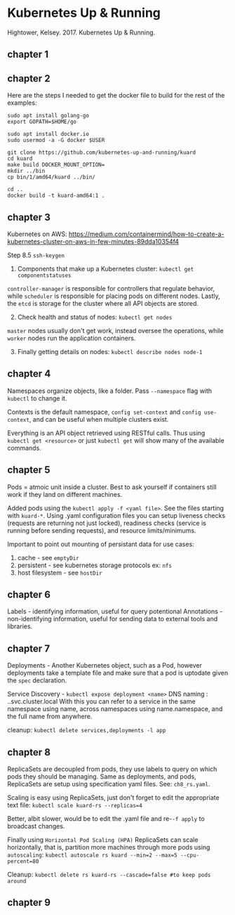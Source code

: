 # Kubernetes Up & Running

Hightower, Kelsey. 2017.  Kubernetes Up & Running.

## chapter 1 

## chapter 2

Here are the steps I needed to get the docker file to build for the rest of the examples:
```
sudo apt install golang-go
export GOPATH=$HOME/go

sudo apt install docker.io
sudo usermod -a -G docker $USER

git clone https://github.com/kubernetes-up-and-running/kuard
cd kuard
make build DOCKER_MOUNT_OPTION=
mkdir ../bin
cp bin/1/amd64/kuard ../bin/

cd ..
docker build -t kuard-amd64:1 .
```

## chapter 3

Kubernetes on AWS: https://medium.com/containermind/how-to-create-a-kubernetes-cluster-on-aws-in-few-minutes-89dda10354f4

Step 8.5 `ssh-keygen`

1. Components that make up a Kubernetes cluster:
`kubectl get componentstatuses`

`controller-manager` is responsible for controllers that regulate behavior, while `scheduler` is responsible for placing pods on different nodes.  Lastly, the `etcd` is storage for the cluster where all API objects are stored.

2. Check health and status of nodes:
`kubectl get nodes`

`master` nodes usually don't get work, instead oversee the operations, while `worker` nodes run the application containers.

3. Finally getting details on nodes:
`kubectl describe nodes node-1`

## chapter 4

Namespaces organize objects, like a folder.  Pass `--namespace` flag with `kubectl` to change it.

Contexts is the default namespace, `config set-context` and `config use-context`, and can be useful when multiple clusters exist.

Everything is an API object retrieved using RESTful calls.  Thus using `kubectl get <resource>` or just `kubectl get` will show many of the available commands.

## chapter 5

Pods = atmoic unit inside a cluster.  Best to ask yourself if containers still work if they land on different machines.

Added pods using the `kubectl apply -f <yaml file>`.  See the files starting with `kuard-*`.  Using .yaml configuration files you can setup liveness checks (requests are returning not just locked), readiness checks (service is running before sending requests), and resource limits/minimums.

Important to point out mounting of persistant data for use cases:
1. cache - see `emptyDir`
2. persistent - see kubernetes storage protocols ex: `nfs`
3. host filesystem - see `hostDir`

## chapter 6

Labels - identifying information, useful for query potentional
Annotations - non-identifying information, useful for sending data to external tools and libraries.

## chapter 7

Deployments - Another Kubernetes object, such as a Pod, however deployments take a template file and make sure that a pod is uptodate given the `spec` declaration.

Service Discovery - `kubectl expose deployment <name>`
DNS naming : <service name>.<namespace>.svc.cluster.local
With this you can refer to a service in the same namespace using name, across namespaces using name.namespace, and the full name from anywhere.

cleanup: `kubectl delete services,deployments -l app`

## chapter 8

ReplicaSets are decoupled from pods, they use labels to query on which pods they should be managing.  Same as deployments, and pods, ReplicaSets are setup using specification yaml files.  See: `ch8_rs.yaml`.

Scaling is easy using ReplicaSets, just don't forget to edit the appropriate text file:
`kubectl scale kuard-rs --replicas=4`

Better, albit slower, would be to edit the .yaml file and re-`-f apply` to broadcast changes.

Finally using `Horizontal Pod Scaling (HPA)` ReplicaSets can scale horizontally, that is, partition more machines through more pods using `autoscaling`:
`kubectl autoscale rs kuard --min=2 --max=5 --cpu-percent=80`

Cleanup: `kubectl delete rs kuard-rs --cascade=false #to keep pods around`

## chapter 9

